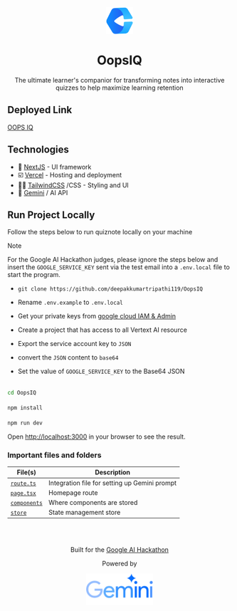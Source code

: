 <div align="center">
<a href="https://oopsiq.onrender.com/"><img src="/public/logo.png" width="60px"></a>
</div>

<div align="center">
<h1>OopsIQ</h1>
<p>The ultimate learner's companior for transforming notes into interactive quizzes to help maximize learning retention</p>
</div>

## Deployed Link
[OOPS IQ](https://oopsiq.onrender.com/)


## Technologies

- 🎯 [NextJS](https://nextjs.org) - UI framework
- ☑️ [Vercel](https://vercel.com) - Hosting and deployment
- 💅🏽 [TailwindCSS](https://tailwindcss.com) /CSS - Styling and UI
- 🤖 [Gemini](https://gemini.google.com) / AI API

## Run Project Locally

Follow the steps below to run quiznote locally on your machine

> [!note]
> For the Google AI Hackathon judges, please ignore the steps below and insert the `GOOGLE_SERVICE_KEY` sent via the test email into a `.env.local` file to start the program.

- `git clone https://github.com/deepakkumartripathi119/OopsIQ`

- Rename `.env.example` to `.env.local`
- Get your private keys from [google cloud IAM & Admin](https://cloud.google.com)
- Create a project that has access to all Vertext AI resource
- Export the service account key to `JSON`
- convert the `JSON` content to `base64`
- Set the value of `GOOGLE_SERVICE_KEY` to the Base64 JSON

```bash

cd OopsIQ

npm install

npm run dev
```

Open [http://localhost:3000](http://localhost:3000) in your browser to see the result.

### Important files and folders

| File(s)                                       | Description                                   |
| --------------------------------------------- | --------------------------------------------- |
| [`route.ts`](./src/app/api/generate/route.ts) | Integration file for setting up Gemini prompt |
| [`page.tsx`](./src/app/page.tsx)              | Homepage route                                |
| [`components`](./src/components/)             | Where components are stored                   |
| [`store`](./src/store/)                       | State management store                        |

<br /><br />

<div align="center">
  <p>Built for the <a href="https://googleai.devpost.com/?ref_feature=challenge&ref_medium=discover">Google AI Hackathon</a></p>
  <p>Powered by</p>
  <a href="https://gemini.google.com"><img src="/public/images/gemini.png" width="150px"></a>
</div>
